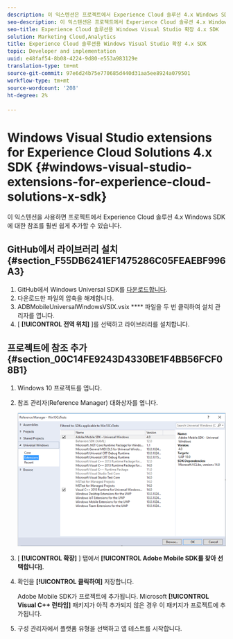```yaml
---
description: 이 익스텐션은 프로젝트에서 Experience Cloud 솔루션 4.x Windows SDK에 대한 참조를 훨씬 쉽게 추가할 수 있는 방법을 제공합니다.
seo-description: 이 익스텐션은 프로젝트에서 Experience Cloud 솔루션 4.x Windows SDK에 대한 참조를 훨씬 쉽게 추가할 수 있는 방법을 제공합니다.
seo-title: Experience Cloud 솔루션용 Windows Visual Studio 확장 4.x SDK
solution: Marketing Cloud,Analytics
title: Experience Cloud 솔루션용 Windows Visual Studio 확장 4.x SDK
topic: Developer and implementation
uuid: e48faf54-8b08-4224-9d80-e553a983129e
translation-type: tm+mt
source-git-commit: 97e6d24b75e770685d440d31aa5ee8924a079501
workflow-type: tm+mt
source-wordcount: '208'
ht-degree: 2%

---
```



# Windows Visual Studio extensions for Experience Cloud Solutions 4.x SDK {#windows-visual-studio-extensions-for-experience-cloud-solutions-x-sdk}

이 익스텐션을 사용하면 프로젝트에서 Experience Cloud 솔루션 4.x Windows SDK에 대한 참조를 훨씬 쉽게 추가할 수 있습니다.

## GitHub에서 라이브러리 설치 {#section_F55DB6241EF1475286C05FEAEBF996A3}

1. GitHub에서 Windows Universal SDK를 [다운로드합니다](https://github.com/Adobe-Marketing-Cloud/mobile-services/releases).
1. 다운로드한 파일의 압축을 해제합니다.
1. ADBMobileUniversalWindowsVSIX.vsix **** 파일을 두 번 클릭하여 설치 관리자를 엽니다.
1. [ **[!UICONTROL 전역 위치]** ]를 선택하고 라이브러리를 설치합니다.

## 프로젝트에 참조 추가 {#section_00C14FE9243D4330BE1F4BB56FCF08B1}

1. Windows 10 프로젝트를 엽니다.
1. 참조 관리자(Reference Manager) 대화상자를 엽니다.

   ![](assets/ref_manager.png)

1. [ **[!UICONTROL 확장]** ] 탭에서 **[!UICONTROL Adobe Mobile SDK를 찾아 선택합니다]**.
1. 확인을 **[!UICONTROL 클릭하여]** 저장합니다.

   Adobe Mobile SDK가 프로젝트에 추가됩니다. Microsoft **[!UICONTROL Visual C++ 런타임]** 패키지가 아직 추가되지 않은 경우 이 패키지가 프로젝트에 추가됩니다.

1. 구성 관리자에서 플랫폼 유형을 선택하고 앱 테스트를 시작합니다.

